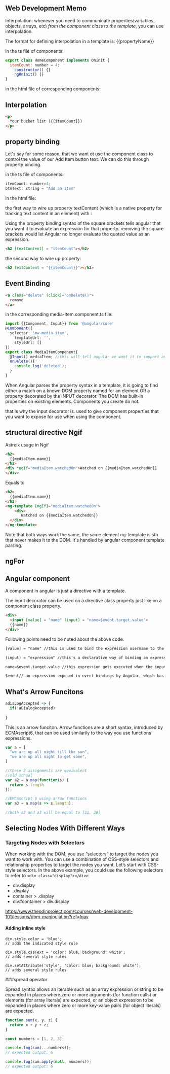 ## Web Development Memo

Interpolation: whenever you need to communicate properties(variables, objects, arrays, etc) *from the component class to the template*, you can use interpolation.

The format for defining interpolation in a template is: {{propertyName}}

in the ts file of components:

```js
export class HomeComponent implements OnInit {
  itemCount: number = 4;
	constructor() {}
	ngOnInit() {}
}
```

in the html file of corresponding components:

## Interpolation

```html
<p>
  Your bucket list ({{itemCount}})
</p>

```

## property binding

Let's say for some reason, that we want ot use the component class to control the value of our Add Item button text. We can do this through property binding.

in the ts file of components:

```js
itemCount: number=4;
btnText: string = "Add an item"
```

in the html file:

the first way to wire up property textContent (which is a native property for tracking text content in an element) with :

Using the property binding syntax of the square brackets tells angular that you want it to evaluate an expression for that property. removing the square brackets would let Angular no longer evaluate the quoted value as an expression.

```html
<h2 [textContent] = "itemCount"></h2>
```

the second way to wire up property:

```html
<h2 textContent = "{{itemCount}}"></h2>
```

## Event Binding

```html
<a class="delete" (click)="onDelete()">
  remove
</a>
```

in the corresponding media-item.component.ts file:

```typescript
import {{Component, Input}} from '@angular/core'
@Component({
  selector: 'mw-media-item',
    templateUrl: '',
    styleUrl: []
})
export class MediaItemComponent{
  @Input() mediaItem; //this will tell angular we want it to support any property bindings placed on instances of the mw-media-item elements where the property name is mediaItem
  onDelete(){
    console.log('deleted');
  } 
}
```

When Angular parses the property syntax in a template, it is going to find either a match on a known DOM property named for an element OR a property decorated by the INPUT decorator. The DOM has built-in properties on existing elements. Components you create do not.



that is why the input decorator is. used to give component properties that you want to expose for use when using the component.





## structural directive Ngif

Astreik usage in Ngif

```html
<h2>
  {{mediaItem.name}}
</h2>
<div *ngIf="mediaItem.watchedOn">Watched on {{mediaItem.watchedOn}}
</div>
```

Equals to

```html
<h2>
  {{mediaItem.name}}
</h2>
<ng-template [ngIf]="mediaItem.watchedOn">
	<div>
       Watched on {{mediaItem.watchedOn}}
  </div>
</ng-template>
```

Note that both ways work the same,  the same element ng-template is sth that never makes it to the DOM. It's handled by angular component template parsing.



## ngFor







## Angular component

A component in angular is just a directive with a template.

The input decorator can be used on a directive class property just like on a component class property.



```html
<div>
  <input [value] = "name" (input) = "name=$event.target.value">
  {{name}}
</div>
```

Following points need to be noted about the above code.

```html
[value] = "name" //this is used to bind the expression username to the input element's value property
```

```html
(input) = "expression" //this's a declarative way of binding an expression to the input element's input event
```

```html
name=$event.target.value //this expression gets executed when the input event is fired
```

```html
$event// an expression exposed in event bindings by Angular, which has the value of the event's payload
```



## What's Arrow Funcitons

```javascript
adiaLogAccepted => {
  if(!aDialogAccepted)
    
}
```

This is an arrow funciton. Arrow functions are a short syntax, introduced by ECMAscript6, that can be used similarily to the way you use functions expressions.

```javascript
var a = [
  "we are up all night till the sun",
  "we are up all night to get some",
]

//these 2 assignments are equivalent
//old school
var a2 = a.map(function(s) {
  return s.length
});

//EMCAscript 6 using arrow functions
var a3 = a.map(s => s.length);

//both a2 and a3 will be equal to [31, 30]
```
## Selecting Nodes With Different Ways
### Targeting Nodes with Selectors

When working with the DOM, you use “selectors” to target the nodes you want to work with. You can use a combination of CSS-style selectors and relationship properties to target the nodes you want. Let’s start with CSS-style selectors. In the above example, you could use the following selectors to refer to `<div class="display"></div>`:

- div.display
- .display
- container > .display
- div#container > div.display

https://www.theodinproject.com/courses/web-development-101/lessons/dom-manipulation?ref=lnav




#### Adding inline style

```
div.style.color = 'blue';                                      
// adds the indicated style rule

div.style.cssText = 'color: blue; background: white';          
// adds several style rules

div.setAttribute('style', 'color: blue; background: white');    
// adds several style rules

```

###spread operator

Spread syntax allows an iterable such as an array expression or string to be expanded in places where zero or more arguments (for function calls) or elements (for array literals) are expected, or an object expression to be expanded in places where zero or more key-value pairs (for object literals) are expected.

```js
function sum(x, y, z) {
  return x + y + z;
}

const numbers = [1, 2, 3];

console.log(sum(...numbers));
// expected output: 6

console.log(sum.apply(null, numbers));
// expected output: 6
```
